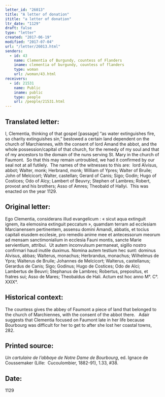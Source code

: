 ```yaml
---
letter_id: "26013"
title: "A letter of donation"
ititle: "a letter of donation"
ltr_date: "1129"
draft: false
type: "letter"
created: "2017-06-19"
modified: "2017-07-04"
url: "/letter/26013.html"
senders:
  - id: 43
    name: Clementia of Burgundy, countess of Flanders
    iname: clementia of burgundy, countess of flanders
    type: woman
    url: /woman/43.html
receivers:
  - id: 21531
    name: Public
    iname: public
    type: people
    url: /people/21531.html
---
```

<h2> Translated letter:</h2><p><span style="background-color: transparent;">I, Clementia, thinking of that gospel [passage] “as water extinguishes fire, so charity extinguishes sin,” bestowed a certain land dependent on the church of Marchiennes, with the consent of lord Amand the abbot, and the whole possession/capital of that church, for the remedy of my soul and that of my ancestors to the domain of the nuns serving St. Mary in the church of Faumont.&nbsp; So that this may remain untroubled, we had it confirmed by our seal not at all futilely.&nbsp; The names of the witnesses to this are:&nbsp; lord Alvisus, abbot; Walter, monk; Herbrand, monk; William of Ypres; Walter of Bruile; John of Melcicort; Walter, castellan; Gerard of Canis; Sigo; Godin; Hugo of Costices; Odo of Alcy; Lambert of Beuvry; Stephen of Lambres; Robert, provost and his brothers; Asso of Amres; Theobald of Hallyi.&nbsp; This was enacted on the year 1129.</span></p><h2 class="mt-4"> Original letter:</h2><p>Ego Clementia, considerans illud evangelicum : « sicut aqua extinguit ignem, ita elemosina extinguit peccatum », quamdam terram ad ecclesiam Marcianensem pertinentem, assensu domini Amandi, abbatis, et tocius capitali eiusdem ecclesie, pro remedio anime mee et antecessorum meorum ad mensam sanctimonialium in ecclesia Fauni montis, sancte Marie servientium, attribui.&nbsp; Ut autem inconvulsum permaneat, sigillo nostro confirmari haud inutile duximus. Nomina autem testium hec sunt: dominus Alvisus, abbas; Walterus, monachus; Herbrandus, monachus; Wilhelmus de Ypra; Walterus de Bruile; Johannes de Melcicort; Walterus, castellanus; Gerardus de Canis; Sigo; Godinus; Hugo de Costices; Odo de Alci; Lambertus de Beuvri; Stephanus de Lambres; Robertus, prepositus, et fratres sui; Asso de Mares; Theobaldus de Hali. Actum est hoc anno M°. C°. XXIX°.</p><h2 class="mt-4"> Historical context:</h2><p>The countess gives the abbey of Faumont a piece of land that belonged to the church of Marchiennes, with the consent of the abbot there.&nbsp; &nbsp;Adair suggests that Clementia focused on Faumont late in her life because Bourbourg was difficult for her to get to after she lost her coastal towns, 282.</p><h2 class="mt-4"> Printed source:</h2><p><i>Un cartulaire de l’abbaye de Notre Dame de Bourbourg</i>, ed. Ignace de Coussemaker (Lille:&nbsp; Cucoulombier, 1882-91), 1.33, #38.</p><h2 class="mt-4"> Date:</h2>1129
